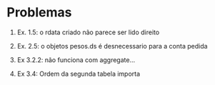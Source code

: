 Problemas
=========

1. Ex. 1.5: o rdata criado não parece ser lido direito

2. Ex. 2.5: o objetos pesos.ds é desnecessario para a conta pedida

3. Ex 3.2.2: não funciona com aggregate...

4. Ex 3.4: Ordem da segunda tabela importa
